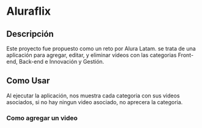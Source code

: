 # Aluraflix


## Descripción
Este proyecto fue propuesto como un reto por Alura Latam. se trata de una aplicación para agregar, editar, y eliminar videos con las categorias Front-end, Back-end e Innovación y Gestión.


## Como Usar
Al ejecutar la aplicación, nos muestra cada categoria con sus videos asociados, si no hay ningun video asociado, no aprecera la categoria.

  ### Como agregar un video


